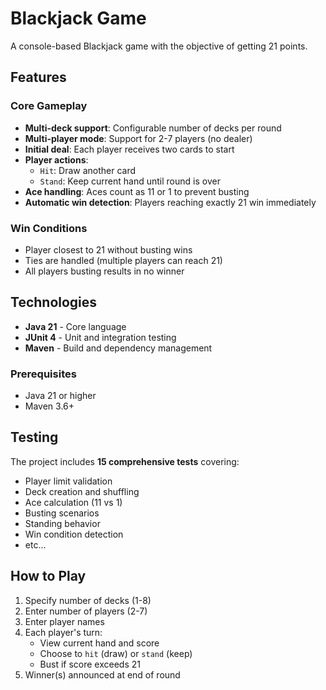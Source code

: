 # Blackjack Game

A console-based Blackjack game with the objective of getting 21 points.

## Features

### Core Gameplay
- **Multi-deck support**: Configurable number of decks per round
- **Multi-player mode**: Support for 2-7 players (no dealer)
- **Initial deal**: Each player receives two cards to start
- **Player actions**:
  - `Hit`: Draw another card
  - `Stand`: Keep current hand until round is over
- **Ace handling**: Aces count as 11 or 1 to prevent busting
- **Automatic win detection**: Players reaching exactly 21 win immediately

### Win Conditions
- Player closest to 21 without busting wins
- Ties are handled (multiple players can reach 21)
- All players busting results in no winner

## Technologies
- **Java 21** - Core language
- **JUnit 4** - Unit and integration testing
- **Maven** - Build and dependency management

### Prerequisites
- Java 21 or higher
- Maven 3.6+

## Testing
The project includes **15 comprehensive tests** covering:
- Player limit validation
- Deck creation and shuffling
- Ace calculation (11 vs 1)
- Busting scenarios
- Standing behavior
- Win condition detection
- etc...

## How to Play

1. Specify number of decks (1-8)
2. Enter number of players (2-7)
3. Enter player names
4. Each player's turn:
   - View current hand and score
   - Choose to `hit` (draw) or `stand` (keep)
   - Bust if score exceeds 21
5. Winner(s) announced at end of round
